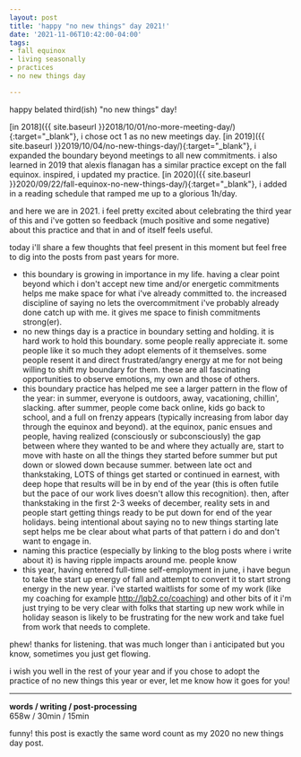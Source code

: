 ```yaml
---
layout: post
title: 'happy "no new things" day 2021!'
date: '2021-11-06T10:42:00-04:00'
tags:
- fall equinox
- living seasonally
- practices
- no new things day

--- 
```





happy belated third(ish) "no new things" day! 

[in 2018]({{ site.baseurl }}2018/10/01/no-more-meeting-day/){:target="_blank"}, i chose oct 1 as no new meetings day. [in 2019]({{ site.baseurl }}2019/10/04/no-new-things-day/){:target="_blank"}, i expanded the boundary beyond meetings to all new commitments. i also learned in 2019 that alexis flanagan has a similar practice except on the fall equinox. inspired, i updated my practice. [in 2020]({{ site.baseurl }}2020/09/22/fall-equinox-no-new-things-day/){:target="_blank"}, i added in a reading schedule that ramped me up to a glorious 1h/day. 

and here we are in 2021. i feel pretty excited about celebrating the third year of this and i've gotten so feedback (much positive and some negative) about this practice and that in and of itself feels useful. 

today i'll share a few thoughts that feel present in this moment but feel free to dig into the posts from past years for more. 

* this boundary is growing in importance in my life. having a clear point beyond which i don't accept new time and/or energetic commitments helps me make space for what i've already committed to. the increased discipline of saying no lets the overcommitment i've probably already done catch up with me. it gives me space to finish commitments strong(er). 
* no new things day is a practice in boundary setting and holding. it is hard work to hold this boundary. some people really appreciate it. some people like it so much they adopt elements of it themselves. some people resent it and direct frustrated/angry energy at me for not being willing to shift my boundary for them. these are all fascinating opportunities to observe emotions, my own and those of others.
* this boundary practice has helped me see a larger pattern in the flow of the year: in summer, everyone is outdoors, away, vacationing, chillin', slacking. after summer, people come back online, kids go back to school, and a full on frenzy appears (typically increasing from labor day through the equinox and beyond). at the equinox, panic ensues and people, having realized (consciously or subconsciously) the gap between where they wanted to be and where they actually are, start to move with haste on all the things they started before summer but put down or slowed down because summer. between late oct and thankstaking, LOTS of things get started or continued in earnest, with deep hope that results will be in by end of the year (this is often futile but the pace of our work lives doesn't allow this recognition). then, after thankstaking in the first 2-3 weeks of december, reality sets in and people start getting things ready to be put down for end of the year holidays. being intentional about saying no to new things starting late sept helps me be clear about what parts of that pattern i do and don't want to engage in. 
* naming this practice (especially by linking to the blog posts where i write about it) is having ripple impacts around me. people know 
* this year, having entered full-time self-employment in june, i have begun to take the start up energy of fall and attempt to convert it to start strong energy in the new year. i've started waitlists for some of my work (like my coaching for example http://lqb2.co/coaching) and other bits of it i'm just trying to be very clear with folks that starting up new work while in holiday season is likely to be frustrating for the new work and take fuel from work that needs to complete. 

phew! thanks for listening. that was much longer than i anticipated but you know, sometimes you just get flowing. 

i wish you well in the rest of your year and if you chose to adopt the practice of no new things this year or ever, let me know how it goes for you! 

---



<!-- {:target="_blank"} -->

<!-- hyperlink bank -->


<!-- &#042; = asterisk -->
<!-- &#039; = single quote '-->

**words / writing / post-processing**  
658w / 30min / 15min

funny! this post is exactly the same word count as my 2020 no new things day post.
